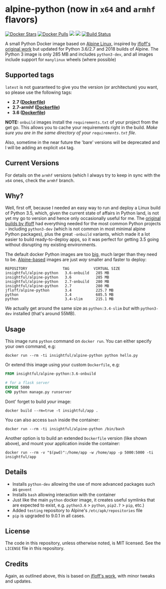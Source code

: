 # alpine-python (now in `x64` and `armhf` flavors)

[![Docker Stars](https://img.shields.io/docker/stars/insightful/alpine-python.svg)](https://hub.docker.com/r/insightful/alpine-python)
[![Docker Pulls](https://img.shields.io/docker/pulls/insightful/alpine-python.svg)](https://hub.docker.com/r/insightful/alpine-python)
[![](https://images.microbadger.com/badges/image/insightful/alpine-python.svg)](https://microbadger.com/images/insightful/alpine-python "Get your own image badge on microbadger.com")
[![](https://images.microbadger.com/badges/version/insightful/alpine-python.svg)](https://microbadger.com/images/insightful/alpine-python "Get your own version badge on microbadger.com")
[![Build Status](https://travis-ci.org/insightfulsystems/alpine-python.svg?branch=master)](https://travis-ci.org/insightfulsystems/alpine-python)

A small Python Docker image based on [Alpine Linux](http://alpinelinux.org/), inspired by [jfloff's original work](https://github.com/jfloff/alpine-python) but updated for Python 3.6/2.7 and 2018 builds of Alpine. The Python 3 image is only 285 MB and includes `python3-dev`, and all images include support for `manylinux` wheels (where possible)

## Supported tags

`latest` is not guaranteed to give you the version (or architecture) you want, so please use the following tags:

* **2.7 ([Dockerfile](https://github.com/insightfulsystems/alpine-python/blob/master/2.7/Dockerfile))**
* **2.7-armhf ([Dockerfile](https://github.com/insightfulsystems/alpine-python/blob/armhf/2.7/Dockerfile))**
* **3.6 ([Dockerfile](https://github.com/insightfulsystems/alpine-python/blob/master/3.6/Dockerfile))**

**NOTE:** `onbuild` images install the `requirements.txt` of your project from the get go. This allows you to cache your requirements right in the build. _Make sure you are in the same directory of your `requirements.txt` file_.

Also, sometime in the near future the 'bare' versions will be deprecated and I will be adding an explicit `x64` tag.

## Current Versions

For details on the `armhf` versions (which I always try to keep in sync with the `x64` ones, check the `armhf` branch.

## Why?

Well, first off, because I needed an easy way to run and deploy a Linux build of Python 3.5, which, given the current state of affairs in Python land, is not yet my go to version and hence only occasionally useful for me. The [original builds by jfloff](https://github.com/jfloff/alpine-python) had everything needed for the most common Python projects - including `python3-dev` (which is not common in most minimal alpine Python packages), plus the great `-onbuild` variants, which made it a lot easier to build ready-to-deploy apps, so it was perfect for getting 3.5 going without disrupting my existing environments.

The default docker Python images are too [big](https://github.com/docker-library/python/issues/45), much larger than they need to be. [Alpine-based](https://github.com/gliderlabs/docker-alpine) images are just _way_ smaller and faster to deploy:

```
REPOSITORY                TAG           VIRTUAL SIZE
insightful/alpine-python   3.6-onbuild   285 MB
insightful/alpine-python   3.6           285 MB
insightful/alpine-python   2.7-onbuild   280 MB
insightful/alpine-python   2.7           280 MB
jfloff/alpine-python       3.4           225.7 MB
python                     3.4           685.5 MB
python                     3.4-slim      215.1 MB
```

We actually get around the same size as `python:3.4-slim` *but* with `python3-dev` installed (that's around 55MB).

## Usage
This image runs `python` command on `docker run`. You can either specify your own command, e.g:
```shell
docker run --rm -ti insightful/alpine-python python hello.py
```

Or extend this image using your custom `Dockerfile`, e.g:
```dockerfile
FROM insightful/alpine-python:3.6-onbuild

# for a flask server
EXPOSE 5000
CMD python manage.py runserver
```

Dont' forget to build _your_ image:
```shell
docker build --rm=true -t insightful/app .
```

You can also access `bash` inside the container:
```shell
docker run --rm -ti insightful/alpine-python /bin/bash
```

Another option is to build an extended `Dockerfile` version (like shown above), and mount your application inside the container:
```shell
docker run --rm -v "$(pwd)":/home/app -w /home/app -p 5000:5000 -ti insightful/app
```

## Details
* Installs `python-dev` allowing the use of more advanced packages such as `gevent`
* Installs `bash` allowing interaction with the container
* Just like the main `python` docker image, it creates useful symlinks that are expected to exist, e.g. `python3.6` > `python`, `pip2.7` > `pip`, etc.)
* Added `testing` repository to Alpine's `/etc/apk/repositories` file
* `pip` is upgraded to 9.0.1 in all cases.

## License
The code in this repository, unless otherwise noted, is MIT licensed. See the `LICENSE` file in this repository.

## Credits
Again, as outlined above, this is based on [jfloff's work](https://github.com/jfloff/alpine-python), with minor tweaks and updates.
